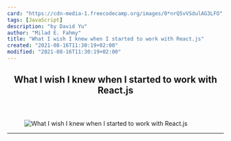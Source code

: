 ```yaml
---
card: "https://cdn-media-1.freecodecamp.org/images/0*nrQ5vVSdulAG3LFO"
tags: [JavaScript]
description: "by David Yu"
author: "Milad E. Fahmy"
title: "What I wish I knew when I started to work with React.js"
created: "2021-08-16T11:30:19+02:00"
modified: "2021-08-16T11:30:19+02:00"
---
```

<div class="site-wrapper">
<main id="site-main" class="site-main outer">
<div class="inner">
<article class="post-full post tag-javascript tag-react tag-technology tag-react-native tag-programming ">
<header class="post-full-header">
<h1 class="post-full-title">What I wish I knew when I started to work with React.js</h1>
</header>
<figure class="post-full-image">
<picture>
<source media="(max-width: 700px)" sizes="1px" srcset="data:image/gif;base64,R0lGODlhAQABAIAAAAAAAP///yH5BAEAAAAALAAAAAABAAEAAAIBRAA7 1w">
<source media="(min-width: 701px)" sizes="(max-width: 800px) 400px,
(max-width: 1170px) 700px,
1400px" srcset="https://cdn-media-1.freecodecamp.org/images/0*nrQ5vVSdulAG3LFO 300w,
https://cdn-media-1.freecodecamp.org/images/0*nrQ5vVSdulAG3LFO 600w,
https://cdn-media-1.freecodecamp.org/images/0*nrQ5vVSdulAG3LFO 1000w,
https://cdn-media-1.freecodecamp.org/images/0*nrQ5vVSdulAG3LFO 2000w">
<img onerror="this.style.display='none'" src="https://cdn-media-1.freecodecamp.org/images/0*nrQ5vVSdulAG3LFO" alt="What I wish I knew when I started to work with React.js">
</picture>
</figure>
<section class="post-full-content">
<div class="post-content medium-migrated-article">
</div>
<hr>
</section>
</article>
</div>
</main>
</div>
<!-- Google Tag Manager (noscript) -->
<!-- End Google Tag Manager (noscript) -->
